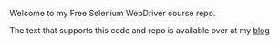 Welcome to my Free Selenium WebDriver course repo.

The text that supports this code and repo is available over at my [blog](https://thefriendlytester.co.uk/selenium/course/)